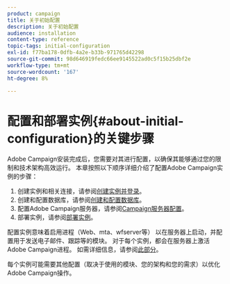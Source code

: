 ```yaml
---
product: campaign
title: 关于初始配置
description: 关于初始配置
audience: installation
content-type: reference
topic-tags: initial-configuration
exl-id: f77ba178-0dfb-4a2e-b33b-971765d42298
source-git-commit: 98d646919fedc66ee9145522ad0c5f15b25dbf2e
workflow-type: tm+mt
source-wordcount: '167'
ht-degree: 8%

---
```


# 配置和部署实例{#about-initial-configuration}的关键步骤

Adobe Campaign安装完成后，您需要对其进行配置，以确保其能够通过您的限制和技术架构高效运行。 本章按照以下顺序详细介绍了配置Adobe Campaign实例的步骤：

1. 创建实例和相关连接，请参阅[创建实例并登录](../../installation/using/creating-an-instance-and-logging-on.md)。
1. 创建和配置数据库，请参阅[创建和配置数据库](../../installation/using/creating-and-configuring-the-database.md)。
1. 配置Adobe Campaign服务器，请参阅[Campaign服务器配置](../../installation/using/configuring-campaign-server.md)。
1. 部署实例，请参阅[部署实例](../../installation/using/deploying-an-instance.md)。

配置实例意味着启用进程（Web、mta、wfserver等） 以在服务器上启动，并配置用于发送电子邮件、跟踪等的模块。 对于每个实例，都会在服务器上激活Adobe Campaign进程。 如需详细信息，请参阅[此部分](../../installation/using/configuring-campaign-server.md#enabling-processes)。

每个实例可能需要其他配置（取决于使用的模块、您的架构和您的需求）以优化Adobe Campaign操作。
